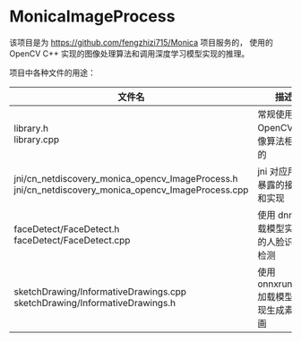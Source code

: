 # MonicaImageProcess

该项目是为 https://github.com/fengzhizi715/Monica 项目服务的，
使用的 OpenCV C++ 实现的图像处理算法和调用深度学习模型实现的推理。


项目中各种文件的用途：

| 文件名                                                                                                      | 描述                         |
|----------------------------------------------------------------------------------------------------------|----------------------------|
| library.h </br>library.cpp                                                                               | 常规使用 OpenCV 图像算法相关的        |
| jni/cn_netdiscovery_monica_opencv_ImageProcess.h </br>jni/cn_netdiscovery_monica_opencv_ImageProcess.cpp | jni 对应用层暴露的接口和实现           |
| faceDetect/FaceDetect.h </br>faceDetect/FaceDetect.cpp                                                   | 使用 dnn 加载模型实现的人脸识别检测       |
| sketchDrawing/InformativeDrawings.cpp  </br>sketchDrawing/InformativeDrawings.h                          | 使用 onnxruntime 加载模型实现生成素描画 |